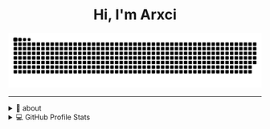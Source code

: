 <div align="center">
<h1 align="center">Hi, I'm Arxci</h1>
</div>

<div align="center">
  <a href="(https://github.com/Arxci)">
  <img  src="https://github.com/1999AZZAR/1999AZZAR/blob/main/resources/img/grid-snake.svg"
       alt="snake" /></a>
</div>

-----

<details>
  <summary>🧮 about</summary>
<div>
<samp>
<h2 align="center">About this Account</h2>
 <p align="center">
  <a href="github.com/1999AZZAR" target="blank"><img align="center" 
     src="https://komarev.com/ghpvc/?username=arxci&style=for-the-badge&label=PROFILE+VIEWS" height="25"
     alt="views count" /></a>
  <a href="https://garretthumbert.org/"><img align="center" 
     src="https://img.shields.io/website?down_message=offline&style=for-the-badge&up_message=online&url=https%3A%2F%2F1999azzar.github.io%2F1999AZZAR%2F" height="25"
     alt="website" /></a>
  </p>
 </samp>
</div>
</details>
  
<details> 
  <summary>💻 GitHub Profile Stats</summary>
  <div>
  <samp>
    <h2 align="center"> Github stats </h2>
      <br/>
    <details open>
  <summary><h3>Languages</h3></summary>
            <p align="center">
        <a href="https://github.com/arxci/">
          <img src="https://github-readme-stats.vercel.app/api/top-langs/?username=arxci&langs_count=6&theme=gruvbox&layout=compact&hide_border=true"
          alt="arxci :: overall Top Langs " /></a>
      </p>
        <p align="center">
          <a href="https://github.com/arxci/">
          <img width="45%" src="https://github-profile-summary-cards.vercel.app/api/cards/repos-per-language?username=arxci&theme=gruvbox&layout=compact&hide_border=true"
          alt="arxci :: Top Langs by repo" />
          <img width="45%" src="https://github-profile-summary-cards.vercel.app/api/cards/most-commit-language?username=arxci&theme=gruvbox&layout=compact&hide_border=true"
          alt="arxci :: Top Langs by commit" />
          </a>
        </p>
</details>
    <details open>
  <summary><h3>stasistic</h3></summary>
        <p align="center">
          <a href="https://github.com/arxci/">
          <img width="49.5%" src="https://github-readme-stats.vercel.app/api?username=arxci&show_icons=true&theme=gruvbox&hide_border=true" />
          <img width="49.5%" src="https://github-readme-streak-stats.herokuapp.com/?user=arxci&theme=gruvbox&hide_border=true" />
          </a>
       </p>
     <br>
     </samp>
  </div>    
</details>

</details>
<br/>
</details> 
